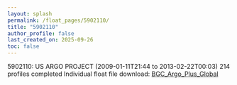 ```yaml
---
layout: splash
permalink: /float_pages/5902110/
title: "5902110"
author_profile: false
last_created_on: 2025-09-26
toc: false
---
```

 
5902110: US ARGO PROJECT (2009-01-11T21:44 to 2013-02-22T00:03)
214 profiles completed
Individual float file download: [BGC_Argo_Plus_Global](https://ftp.soest.hawaii.edu/bgc_argo_plus/Individual_Floats/outliers_removed/5902110_Sprof_processed.nc)
